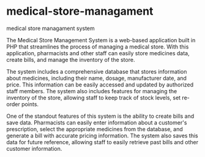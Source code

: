 # medical-store-managament
medical store managament system 

The Medical Store Management System is a web-based application built in PHP that streamlines the process of managing a medical store. With this application, pharmacists and other staff can easily store medicines data, create bills, and manage the inventory of the store.

The system includes a comprehensive database that stores information about medicines, including their name, dosage, manufacturer date, and price. This information can be easily accessed and updated by authorized staff members. The system also includes features for managing the inventory of the store, allowing staff to keep track of stock levels, set re-order points.

One of the standout features of this system is the ability to create bills and save data. Pharmacists can easily enter information about a customer's prescription, select the appropriate medicines from the database, and generate a bill with accurate pricing information. The system also saves this data for future reference, allowing staff to easily retrieve past bills and other customer information.
